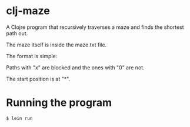 # clj-maze

A Clojre program that recursively traverses a maze and finds the shortest path out.

The maze itself is inside the maze.txt file.

The format is simple:

Paths with "x" are blocked and the ones with "0" are not. 

The start position is at "*".

# Running the program


    $ lein run

